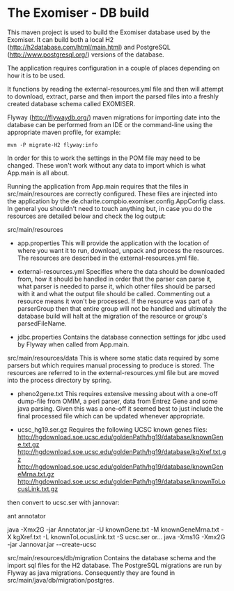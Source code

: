 The Exomiser - DB build
===============================================================

This maven project is used to build the Exomiser database used by the Exomiser. 
It can build both a local H2 (http://h2database.com/html/main.html) and PostgreSQL 
(http://www.postgresql.org/) versions of the database.

The application requires configuration in a couple of places depending on how it
is to be used.

It functions by reading the external-resources.yml file and then will attempt to
download, extract, parse and then import the parsed files into a freshly created
database schema called EXOMISER. 


Flyway (http://flywaydb.org/) maven migrations for importing date into the database
can be performed from an IDE or the command-line using the appropriate maven
profile, for example:

    mvn -P migrate-H2 flyway:info

In order for this to work the settings in the POM file may need to be changed. These
won't work without any data to import which is what App.main is all about.   

Running the application from App.main requires that the files in src/main/resources 
are correctly configured. These files are injected into the application by the
de.charite.compbio.exomiser.config.AppConfig class.
In general you shouldn't need to touch anything but, in case you do the resources
are detailed below and check the log output:

src/main/resources
* app.properties
    This will provide the application with the location of where you want it to
run, download, unpack and process the resources. The resources are described in
the external-resources.yml file.  

* external-resources.yml
    Specifies where the data should be downloaded from, how it should be handled
in order that the parser can parse it, what parser is needed to parse it, which 
other files should be parsed with it and what the output file should be called.
Commenting out a resource means it won't be processed. If the resource was part 
of a parserGroup then that entire group will not be handled and ultimately the 
database build will halt at the migration of the resource or group's parsedFileName.
    
* jdbc.properties
Contains the database connection settings for jdbc used by Flyway when called
from App.main.

src/main/resources/data
    This is where some static data required by some parsers but which requires 
manual processing to produce is stored. The resources are referred to in the 
external-resources.yml file but are moved into the process directory by spring.

* pheno2gene.txt
    This requires extensive messing about with a one-off dump-file from OMIM, a 
perl parser, data from Entrez Gene and some java parsing. Given this was a one-off
it seemed best to just include the final processed file which can be updated 
whenever appropriate. 

* ucsc_hg19.ser.gz
    Requires the following UCSC known genes files:
        http://hgdownload.soe.ucsc.edu/goldenPath/hg19/database/knownGene.txt.gz
        http://hgdownload.soe.ucsc.edu/goldenPath/hg19/database/kgXref.txt.gz
        http://hgdownload.soe.ucsc.edu/goldenPath/hg19/database/knownGeneMrna.txt.gz
        http://hgdownload.soe.ucsc.edu/goldenPath/hg19/database/knownToLocusLink.txt.gz

then convert to ucsc.ser with jannovar:

ant annotator

java -Xmx2G -jar Annotator.jar -U knownGene.txt -M knownGeneMrna.txt -X kgXref.txt -L knownToLocusLink.txt -S ucsc.ser
or...
java -Xms1G -Xmx2G -jar Jannovar.jar --create-ucsc


src/main/resources/db/migration
    Contains the database schema and the import sql files for the H2 database. The
PostgreSQL migrations are run by Flyway as java migrations. Consequently they are
found in src/main/java/db/migration/postgres.
